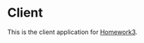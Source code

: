 # Client
This is the client application for [Homework3](https://github.com/kny4/cs262/tree/master/homework3).